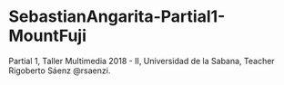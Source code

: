 # SebastianAngarita-Partial1-MountFuji
Partial 1, Taller Multimedia 2018 - II, Universidad de la Sabana, Teacher Rigoberto Sáenz @rsaenzi.
